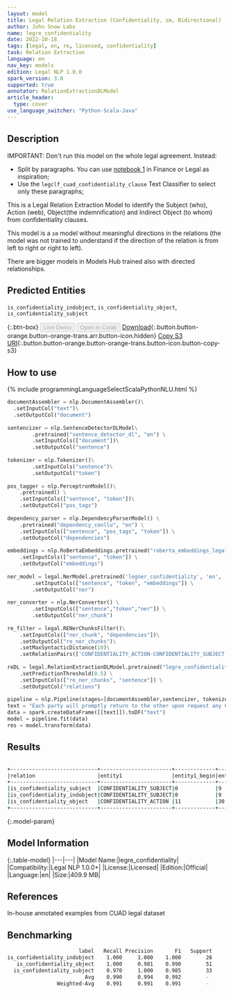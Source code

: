 ```yaml
---
layout: model
title: Legal Relation Extraction (Confidentiality, sm, Bidirectional)
author: John Snow Labs
name: legre_confidentiality
date: 2022-10-18
tags: [legal, en, re, licensed, confidentiality]
task: Relation Extraction
language: en
nav_key: models
edition: Legal NLP 1.0.0
spark_version: 3.0
supported: true
annotator: RelationExtractionDLModel
article_header:
  type: cover
use_language_switcher: "Python-Scala-Java"
---
```


## Description
IMPORTANT: Don't run this model on the whole legal agreement. Instead:
- Split by paragraphs. You can use [notebook 1](https://github.com/JohnSnowLabs/spark-nlp-workshop/tree/master/tutorials/Certification_Trainings_JSL) in Finance or Legal as inspiration;
- Use the `legclf_cuad_confidentiality_clause` Text Classifier to select only these paragraphs; 

This is a Legal Relation Extraction Model to identify the Subject (who), Action (web), Object(the indemnification) and Indirect Object (to whom) from confidentiality clauses.

This model is a `sm` model without meaningful directions in the relations (the model was not trained to understand if the direction of the relation is from left to right or right to left).

There are bigger models in Models Hub trained also with directed relationships.

## Predicted Entities

`is_confidentiality_indobject`, `is_confidentiality_object`, `is_confidentiality_subject`

{:.btn-box}
<button class="button button-orange" disabled>Live Demo</button>
<button class="button button-orange" disabled>Open in Colab</button>
[Download](https://s3.amazonaws.com/auxdata.johnsnowlabs.com/legal/models/legre_confidentiality_en_1.0.0_3.0_1666098845071.zip){:.button.button-orange.button-orange-trans.arr.button-icon.hidden}
[Copy S3 URI](s3://auxdata.johnsnowlabs.com/legal/models/legre_confidentiality_en_1.0.0_3.0_1666098845071.zip){:.button.button-orange.button-orange-trans.button-icon.button-copy-s3}

## How to use



<div class="tabs-box" markdown="1">
{% include programmingLanguageSelectScalaPythonNLU.html %}

```python
documentAssembler = nlp.DocumentAssembler()\
  .setInputCol("text")\
  .setOutputCol("document")
  
sentencizer = nlp.SentenceDetectorDLModel\
        .pretrained("sentence_detector_dl", "en") \
        .setInputCols(["document"])\
        .setOutputCol("sentence")
        
tokenizer = nlp.Tokenizer()\
        .setInputCols("sentence")\
        .setOutputCol("token")
        
pos_tagger = nlp.PerceptronModel()\
    .pretrained() \
    .setInputCols(["sentence", "token"])\
    .setOutputCol("pos_tags")
    
dependency_parser = nlp.DependencyParserModel() \
    .pretrained("dependency_conllu", "en") \
    .setInputCols(["sentence", "pos_tags", "token"]) \
    .setOutputCol("dependencies")
    
embeddings = nlp.RoBertaEmbeddings.pretrained("roberta_embeddings_legal_roberta_base","en") \
    .setInputCols(["sentence", "token"]) \
    .setOutputCol("embeddings")
    
ner_model = legal.NerModel.pretrained('legner_confidentiality', 'en', 'legal/models') \
        .setInputCols(["sentence", "token", "embeddings"]) \
        .setOutputCol("ner")
        
ner_converter = nlp.NerConverter() \
        .setInputCols(["sentence","token","ner"]) \
        .setOutputCol("ner_chunk")
        
re_filter = legal.RENerChunksFilter()\
    .setInputCols(["ner_chunk", "dependencies"])\
    .setOutputCol("re_ner_chunks")\
    .setMaxSyntacticDistance(10)\
    .setRelationPairs(['CONFIDENTIALITY_ACTION-CONFIDENTIALITY_SUBJECT','CONFIDENTIALITY_ACTION-CONFIDENTIALITY','CONFIDENTIALITY_SUBJECT-CONFIDENTIALITY_INDIRECT_OBJECT'])
    
reDL = legal.RelationExtractionDLModel.pretrained("legre_confidentiality", "en", "legal/models") \
    .setPredictionThreshold(0.5) \
    .setInputCols(["re_ner_chunks", "sentence"]) \
    .setOutputCol("relations")
    
pipeline = nlp.Pipeline(stages=[documentAssembler,sentencizer, tokenizer,pos_tagger,dependency_parser, embeddings, ner_model, ner_converter,re_filter, reDL])
text = "Each party will promptly return to the other upon request any Confidential Information of the other party then in its possession or under its control."
data = spark.createDataFrame([[text]]).toDF("text")
model = pipeline.fit(data)
res = model.transform(data)
```

</div>

## Results

```bash

+----------------------------+-----------------------+-------------+-----------+--------------------+-------------------------------+-------------+-----------+------------------------+----------+
|relation                    |entity1                |entity1_begin|entity1_end|chunk1              |entity2                        |entity2_begin|entity2_end|chunk2                  |confidence|
+----------------------------+-----------------------+-------------+-----------+--------------------+-------------------------------+-------------+-----------+------------------------+----------+
|is_confidentiality_subject  |CONFIDENTIALITY_SUBJECT|0            |9          |Each party          |CONFIDENTIALITY_ACTION         |11           |30         |will promptly return    |0.9745122 |
|is_confidentiality_indobject|CONFIDENTIALITY_SUBJECT|0            |9          |Each party          |CONFIDENTIALITY_INDIRECT_OBJECT|39           |43         |other                   |0.89561754|
|is_confidentiality_object   |CONFIDENTIALITY_ACTION |11           |30         |will promptly return|CONFIDENTIALITY                |62           |85         |Confidential Information|0.9981041 |
+----------------------------+-----------------------+-------------+-----------+--------------------+-------------------------------+-------------+-----------+------------------------+----------+
```

{:.model-param}
## Model Information

{:.table-model}
|---|---|
|Model Name:|legre_confidentiality|
|Compatibility:|Legal NLP 1.0.0+|
|License:|Licensed|
|Edition:|Official|
|Language:|en|
|Size:|409.9 MB|

## References

In-house annotated examples from CUAD legal dataset

## Benchmarking

```bash
                       label   Recall Precision       F1   Support
is_confidentiality_indobject    1.000     1.000    1.000        28
   is_confidentiality_object    1.000     0.981    0.990        51
  is_confidentiality_subject    0.970     1.000    0.985        33
                         Avg    0.990     0.994    0.992        -
                Weighted-Avg    0.991     0.991    0.991        -
```
